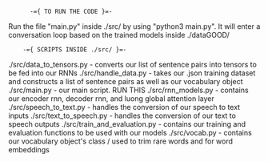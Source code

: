 		  -={ TO RUN THE CODE }=-
Run the file "main.py" inside ./src/ by using "python3 main.py". It will enter a conversation loop based on the trained models inside ./dataGOOD/




		-={ SCRIPTS INSIDE ./src/ }=-
./src/data_to_tensors.py - converts our list of sentence pairs into tensors to be fed into our RNNs
./src/handle_data.py - takes our .json training dataset and constructs a list of sentence pairs as well as our vocabulary object
./src/main.py - our main script. RUN THIS 
./src/rnn_models.py - contains our encoder rnn, decoder rnn, and luong global attention layer
./src/speech_to_text.py - handles the conversion of our speech to text inputs
./src/text_to_speech.py - handles the conversion of our text to speech outputs
./src/train_and_evaluation.py - contains our training and evaluation functions to be used with our models
./src/vocab.py - contains our vocabulary object's class / used to trim rare words and for word embeddings
